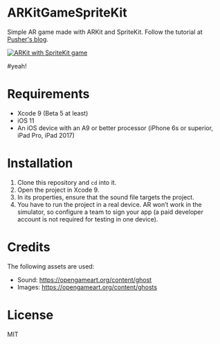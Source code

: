 # ARKitGameSpriteKit
Simple AR game made with ARKit and SpriteKit. Follow the tutorial at [Pusher's blog](https://blog.pusher.com/building-ar-game-arkit-spritekit/).

[![ARKit with SpriteKit game](https://img.youtube.com/vi/0mmaLiuYAho/0.jpg)](http://www.youtube.com/watch?v=0mmaLiuYAho)

#yeah!
# Requirements

- Xcode 9 (Beta 5 at least)
- iOS 11
- An iOS device with an A9 or better processor (iPhone 6s or superior, iPad Pro, iPad 2017)

# Installation
1. Clone this repository and `cd` into it.
2. Open the project in Xcode 9.
3. In its properties, ensure that the sound file targets the project.
4. You have to run the project in a real device. AR won’t work in the simulator, so configure a team to sign your app (a paid developer account is not required for testing in one device).

# Credits
The following assets are used:
- Sound: https://opengameart.org/content/ghost
- Images: https://opengameart.org/content/ghosts

# License
MIT
